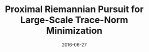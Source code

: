 ---
title: "Proximal Riemannian Pursuit for Large-Scale Trace-Norm Minimization "
collection: conferences
permalink: /publication/Proximal
date: 2016-06-27
venue: "CVPR"
city: 
state: ""
thumbnail: "Proximal.png"
teaser : 
authors: "M. Tan, S. Xiao, J. Gao, D. Xu, A. v. d. Hengel, Q. Shi"
bibtex: Proximal.txt
uri: Proximal.pdf
arxiv: 
project: 
source:
poster:
data:
---